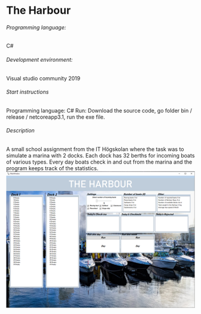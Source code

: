 # The Harbour
###### Programming language:
 C# 
###### Development environment:
Visual studio community 2019
###### Start instructions
Programming language: C# Run: Download the source code, go folder bin / release / netcoreapp3.1, run the exe file.

###### Description
A small school assignment from the IT Högskolan where the task was to simulate a marina with 2 docks. Each dock has 32 berths for incoming boats of various types. Every day boats check in and out from the marina and the program keeps track of the statistics. 
![image](../The_Harbour/Example.PNG)

